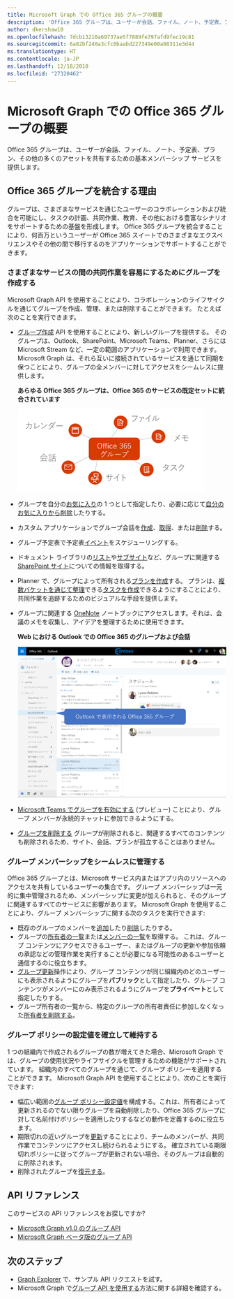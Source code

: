 ```yaml
---
title: Microsoft Graph での Office 365 グループの概要
description: 'Office 365 グループは、ユーザーが会話、ファイル、ノート、予定表、プラン、その他の多くのアセットを共有するための基本メンバーシップ サービスを提供します。 '
author: dkershaw10
ms.openlocfilehash: 7dcb13210a69737ae5f7889fe797afd9fec19c81
ms.sourcegitcommit: 6a82bf240a3cfc0baabd227349e08a08311e3d44
ms.translationtype: HT
ms.contentlocale: ja-JP
ms.lasthandoff: 12/18/2018
ms.locfileid: "27320462"
---
```

# <a name="overview-of-office-365-groups-in-microsoft-graph"></a>Microsoft Graph での Office 365 グループの概要

Office 365 グループは、ユーザーが会話、ファイル、ノート、予定表、プラン、その他の多くのアセットを共有するための基本メンバーシップ サービスを提供します。 

## <a name="why-integrate-with-office-365-groups"></a>Office 365 グループを統合する理由   

グループは、さまざまなサービスを通じたユーザーのコラボレーションおよび統合を可能にし、タスクの計画、共同作業、教育、その他における豊富なシナリオをサポートするための基盤を形成します。 Office 365 グループを統合することにより、何百万というユーザーが Office 365 スイートでのさまざまなエクスペリエンスやその他の間で移行するのをアプリケーションでサポートすることができます。  
 
### <a name="create-groups-to-facilitate-teamwork-across-services"></a>さまざまなサービスの間の共同作業を容易にするためにグループを作成する 
 
Microsoft Graph API を使用することにより、コラボレーションのライフサイクルを通じてグループを作成、管理、または削除することができます。 たとえば次のことを実行できます。  
 
- [グループ作成](/graph/api/group-post-groups?view=graph-rest-1.0) API を使用することにより、新しいグループを提供する。 そのグループは、Outlook、SharePoint、Microsoft Teams、Planner、さらには Microsoft Stream など、一定の範囲のアプリケーションで利用できます。 Microsoft Graph は、それら互いに接続されているサービスを通じて同期を保つことにより、グループの全メンバーに対してアクセスをシームレスに提供します。  
 
    **あらゆる Office 365 グループは、Office 365 のサービスの既定セットに統合されています**

    ![Office 365 グループのファイル、メモ、タスク、サイト、会話、および予定表との統合を示す図](images/office365-groups-concept-overview-related-services-infographic.png)  

- グループを自分の[お気に入り](/graph/api/group-addfavorite?view=graph-rest-1.0)の 1 つとして指定したり、必要に応じて[自分のお気に入りから削除](/graph/api/group-removefavorite?view=graph-rest-1.0)したりする。 
- カスタム アプリケーションでグループ会話を[作成](/graph/api/group-post-conversations?view=graph-rest-1.0)、[取得](/graph/api/group-get-conversation?view=graph-rest-1.0)、または[削除](/graph/api/group-delete-conversation?view=graph-rest-1.0)する。 
- グループ予定表で予定表[イベント](/graph/api/resources/event?view=graph-rest-1.0)をスケジューリングする。 
- ドキュメント ライブラリの[リスト](/graph/api/list-list?view=graph-rest-1.0)や[サブサイト](/graph/api/site-list-subsites?view=graph-rest-1.0)など、グループに関連する [SharePoint サイト](/graph/api/resources/site?view=graph-rest-1.0)についての情報を取得する。 
- Planner で、グループによって所有される[プランを作成](/graph/api/planner-post-buckets?view=graph-rest-1.0)する。 プランは、[複数バケットを通じて整理](/graph/api/planner-post-buckets?view=graph-rest-1.0)できる[タスクを作成](/graph/api/planner-post-tasks?view=graph-rest-1.0)できるようにすることにより、共同作業を追跡するためのビジュアルな手段を提供します。 
- グループに関連する [OneNote](/graph/api/resources/onenote?view=graph-rest-1.0) ノートブックにアクセスします。それは、会議のメモを収集し、アイデアを整理するために使用できます。 
  
    **Web における Outlook での Office 365 のグループおよび会話**

    ![Outlook on the web で Groups フォルダーにグループのリストが示されているスクリーンショット](images/office365-groups-concept-overview-groups-in-outlook.png) 

- [Microsoft Teams でグループを有効にする](/graph/api/team-put-teams?view=graph-rest-beta) (プレビュー) ことにより、グループ メンバーが永続的チャットに参加できるようにする。  
- [グループを削除する](/graph/api/group-delete?view=graph-rest-1.0) グループが削除されると、関連するすべてのコンテンツも削除されるため、サイト、会話、プランが孤立することはありません。 
 
### <a name="manage-group-membership-seamlessly"></a>グループ メンバーシップをシームレスに管理する 
 
Office 365 グループとは、Microsoft サービス内またはアプリ内のリソースへのアクセスを共有しているユーザーの集合です。 グループ メンバーシップは一元的に集中管理されるため、メンバーシップに変更が加えられると、そのグループに関連するすべてのサービスに影響があります。 Microsoft Graph を使用することにより、グループ メンバーシップに関する次のタスクを実行できます:
 
- 既存のグループのメンバーを[追加](/graph/api/group-post-members?view=graph-rest-1.0)したり[削除](/graph/api/group-delete-members?view=graph-rest-1.0)したりする。 
- グループの[所有者の一覧](/graph/api/group-list-owners?view=graph-rest-1.0)または[メンバーの一覧](/graph/api/group-list-members?view=graph-rest-1.0)を取得する。 これは、グループ コンテンツにアクセスできるユーザー、またはグループの更新や参加依頼の承認などの管理作業を実行することが必要になる可能性のあるユーザーと通信するのに役立ちます。 
- [グループ更新](/graph/api/group-update?view=graph-rest-1.0)操作により、グループ コンテンツが同じ組織内のどのユーザーにも表示されるようにグループを**パブリック**として指定したり、グループ コンテンツがメンバーにのみ表示されるようにグループを**プライベート**として指定したりする。 
- グループ所有者の一覧から、特定のグループの所有者責任に参加しなくなった[所有者を削除する](/graph/api/group-delete-owners?view=graph-rest-1.0)。 
 
### <a name="establish-and-maintain-group-policy-settings"></a>グループ ポリシーの設定値を確立して維持する 
 
1 つの組織内で作成されるグループの数が増えてきた場合、Microsoft Graph では、グループの使用状況やライフサイクルを管理するための機能がサポートされています。 組織内のすべてのグループを通じて、グループ ポリシーを適用することができます。 Microsoft Graph API を使用することにより、次のことを実行できます:

- 幅広い範囲の[グループ ポリシー設定値](/graph/api/resources/groupsetting?view=graph-rest-1.0)を構成する。これは、所有者によって更新されるのでない限りグループを自動削除したり、Office 365 グループに対して名前付けポリシーを適用したりするなどの動作を定義するのに役立ちます。 
- 期限切れの近いグループを[更新](/graph/api/group-renew?view=graph-rest-1.0)することにより、チームのメンバーが、共同作業でコンテンツにアクセスし続けられるようにする。 確立されている期限切れポリシーに従ってグループが更新されない場合、そのグループは自動的に削除されます。 
- 削除されたグループを[復元する](/graph/api/directory-deleteditems-restore?view=graph-rest-1.0)。

## <a name="api-reference"></a>API リファレンス
このサービスの API リファレンスをお探しですか?

- [Microsoft Graph v1.0 のグループ API](/graph/api/resources/groups-overview?view=graph-rest-1.0)
- [Microsoft Graph ベータ版のグループ API](/graph/api/resources/groups-overview?view=graph-rest-beta)


## <a name="next-steps"></a>次のステップ

- [Graph Explorer](https://developer.microsoft.com/graph/graph-explorer) で、サンプル API リクエストを試す。 
- Microsoft Graph で[グループ API を使用する](/graph/api/resources/groups-overview?view=graph-rest-1.0)方法に関する詳細を確認する。
